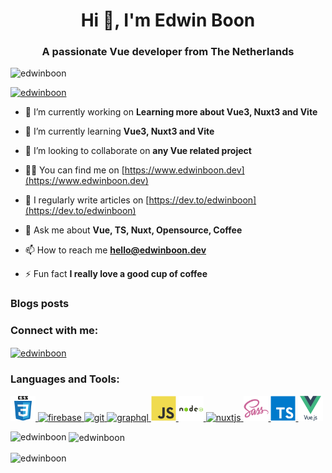 <h1 align="center">Hi 👋, I'm Edwin Boon</h1>
<h3 align="center">A passionate Vue developer from The Netherlands</h3>

<p align="left"> <img src="https://komarev.com/ghpvc/?username=edwinboon&label=Profile%20views&color=0e75b6&style=flat" alt="edwinboon" /> </p>

<p align="left"> <a href="https://github.com/ryo-ma/github-profile-trophy"><img src="https://github-profile-trophy.vercel.app/?username=edwinboon" alt="edwinboon" /></a> </p>

- 🔭 I’m currently working on **Learning more about Vue3, Nuxt3 and Vite**

- 🌱 I’m currently learning **Vue3, Nuxt3 and Vite**

- 👯 I’m looking to collaborate on **any Vue related project**

- 👨‍💻 You can find me on [https://www.edwinboon.dev](https://www.edwinboon.dev)

- 📝 I regularly write articles on [https://dev.to/edwinboon](https://dev.to/edwinboon)

- 💬 Ask me about **Vue, TS, Nuxt, Opensource, Coffee**

- 📫 How to reach me **hello@edwinboon.dev**

- ⚡ Fun fact **I really love a good cup of coffee**

### Blogs posts
<!-- BLOG-POST-LIST:START -->
<!-- BLOG-POST-LIST:END -->

<h3 align="left">Connect with me:</h3>
<p align="left">
<a href="https://dev.to/edwinboon" target="blank"><img align="center" src="https://raw.githubusercontent.com/rahuldkjain/github-profile-readme-generator/master/src/images/icons/Social/devto.svg" alt="edwinboon" height="30" width="40" /></a>
</p>

<h3 align="left">Languages and Tools:</h3>
<p align="left"> <a href="https://www.w3schools.com/css/" target="_blank" rel="noreferrer"> <img src="https://raw.githubusercontent.com/devicons/devicon/master/icons/css3/css3-original-wordmark.svg" alt="css3" width="40" height="40"/> </a> <a href="https://firebase.google.com/" target="_blank" rel="noreferrer"> <img src="https://www.vectorlogo.zone/logos/firebase/firebase-icon.svg" alt="firebase" width="40" height="40"/> </a> <a href="https://git-scm.com/" target="_blank" rel="noreferrer"> <img src="https://www.vectorlogo.zone/logos/git-scm/git-scm-icon.svg" alt="git" width="40" height="40"/> </a> <a href="https://graphql.org" target="_blank" rel="noreferrer"> <img src="https://www.vectorlogo.zone/logos/graphql/graphql-icon.svg" alt="graphql" width="40" height="40"/> </a> <a href="https://developer.mozilla.org/en-US/docs/Web/JavaScript" target="_blank" rel="noreferrer"> <img src="https://raw.githubusercontent.com/devicons/devicon/master/icons/javascript/javascript-original.svg" alt="javascript" width="40" height="40"/> </a> <a href="https://nodejs.org" target="_blank" rel="noreferrer"> <img src="https://raw.githubusercontent.com/devicons/devicon/master/icons/nodejs/nodejs-original-wordmark.svg" alt="nodejs" width="40" height="40"/> </a> <a href="https://nuxtjs.org/" target="_blank" rel="noreferrer"> <img src="https://www.vectorlogo.zone/logos/nuxtjs/nuxtjs-icon.svg" alt="nuxtjs" width="40" height="40"/> </a> <a href="https://sass-lang.com" target="_blank" rel="noreferrer"> <img src="https://raw.githubusercontent.com/devicons/devicon/master/icons/sass/sass-original.svg" alt="sass" width="40" height="40"/> </a> <a href="https://www.typescriptlang.org/" target="_blank" rel="noreferrer"> <img src="https://raw.githubusercontent.com/devicons/devicon/master/icons/typescript/typescript-original.svg" alt="typescript" width="40" height="40"/> </a> <a href="https://vuejs.org/" target="_blank" rel="noreferrer"> <img src="https://raw.githubusercontent.com/devicons/devicon/master/icons/vuejs/vuejs-original-wordmark.svg" alt="vuejs" width="40" height="40"/> </a> </p>

<p><img align="left" src="https://github-readme-stats.vercel.app/api/top-langs?username=edwinboon&show_icons=true&locale=en&layout=compact" alt="edwinboon" /></p>

<p>&nbsp;<img align="center" src="https://github-readme-stats.vercel.app/api?username=edwinboon&show_icons=true&locale=en" alt="edwinboon" /></p>

<p><img align="center" src="https://github-readme-streak-stats.herokuapp.com/?user=edwinboon&" alt="edwinboon" /></p>

